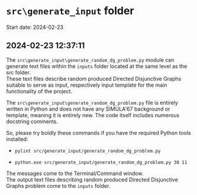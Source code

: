 
# `src\generate_input` folder

Start date: 2024-02-23

## 2024-02-23 12:37:11

The `src\generate_input\generate_random_dg_problem.py` module can generate
text files within the `inputs` folder located at the same level as the src folder.  
These text files describe random produced Directed Disjunctive Graphs suitable
to serve as input, respectively input template for the main functionality of the project.

The `src\generate_input\generate_random_dg_problem.py` file is entirely written
in Python and does not have any SIMULA'67 background or template,
meaning it is entirely new. The code itself includes numerous docstring comments.

So, please try boldly these commands if you have the required Python tools installed:

- `pylint src/generate_input/generate_random_dg_problem.py`

- `python.exe src/generate_input/generate_random_dg_problem.py 38 11`

The messages come to the Terminal/Command window.  
The output text files describing random produced Directed Disjunctive Graphs
problem come to the `inputs` folder.
